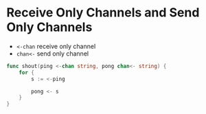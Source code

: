 # Receive Only Channels and Send Only Channels

- `<-chan` receive only channel
- `chan<-` send only channel

```go
func shout(ping <-chan string, pong chan<- string) {
	for {
		s := <-ping

		pong <- s
	}
}
```
